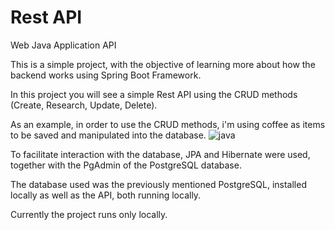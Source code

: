 # Rest API
Web Java Application API

This is a simple project, with the objective of learning more about how the backend works using Spring Boot Framework.

In this project you will see a simple Rest API using the CRUD methods (Create, Research, Update, Delete).

As an example, in order to use the CRUD methods, i'm using coffee as items to be saved and manipulated into the database. ![java](https://user-images.githubusercontent.com/54752833/107232028-b63d9c00-69ff-11eb-9720-e1f1ced8f158.png)


To facilitate interaction with the database, JPA and Hibernate were used, together with the PgAdmin of the PostgreSQL database.

The database used was the previously mentioned PostgreSQL, installed locally as well as the API, both running locally.

Currently the project runs only locally.
